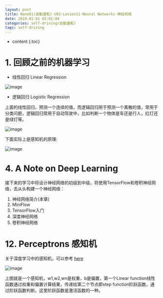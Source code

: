 ```yaml
---
layout: post
title: Nano01(自動運転)-U03-Lesson11-Neural Networks 神经网络
date: 2019-01-01 02:01:04
categories: self-driving(自動運転)
tags: self-driving
---
```

* content
{:toc}

# 1. 回顾之前的机器学习

- 线性回归 Linear Regression

![image](https://user-images.githubusercontent.com/18595935/51368877-92ffd580-1b34-11e9-95ae-070483e5c374.png)

- 逻辑回归 Logistic Regression

上面的线性回归，预测一个连续的值，而逻辑回归用于预测一个离散的值，常用于分类问题，逻辑回归常用于自动驾驶中，比如判断一个物体是车还是行人，红灯还是绿灯等。

![image](https://user-images.githubusercontent.com/18595935/51369070-4c5eab00-1b35-11e9-8c2f-3752af32917a.png)

下面实际上是感知机的原理:

![image](https://user-images.githubusercontent.com/18595935/51370208-a82b3300-1b39-11e9-8c6e-6308170261bc.png)

# 4. A Note on Deep Learning

接下来的学习中将设计神经网络的初级到中级，将使用TensorFlow和卷积神经网络，去从头构建一个神经网络：

1. 神经网络简介(本章)
2. MiniFlow
3. TensorFlow入门
4. 深度神经网络
5. 卷积神经网络


# 12. Perceptrons 感知机

关于深度学习中的感知机，可以参考 [here](http://road2ai.info/2018/07/28/Deeplearning_03/)

![image](https://user-images.githubusercontent.com/18595935/51528049-2d378480-1e79-11e9-8c58-c9710c49731a.png)

上图就是一个感知机，w1,w2,wn是权重，b是偏置，第一个Linear function线性函数通过权重和偏置计算结果，传递给第二个节点即step function阶跃函数，通过阶跃函数判断。这里阶跃函数是激活函数的一种。